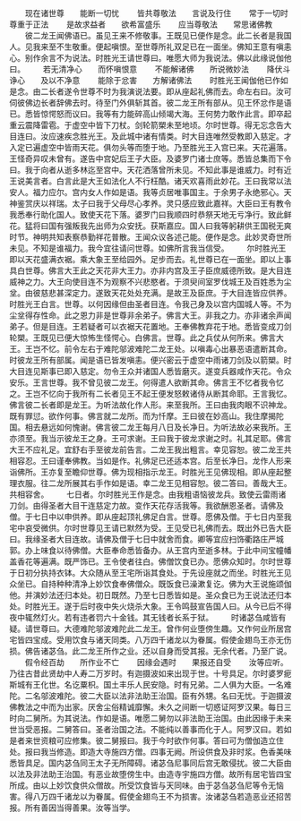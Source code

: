 <!-- { "loadSidebar": true } -->
　　现在诸世尊　　能断一切忧
　　皆共尊敬法　　言说及行住
　　常于一切时　　尊重于正法
　　是故求益者　　欲希富盛乐
　　应当尊敬法　　常思诸佛教
　　彼二龙王闻佛语已。虽见王来不修敬事。王既见已便作是念。此二长者是我国人。见我来至不生敬重。便起嗔恨。至世尊所礼双足已在一面坐。佛知王意有嗔恚心。别作余言不为说法。时胜光王请世尊曰。唯愿大师为我说法。佛以此缘说伽他曰。
　　若无清净心　　而怀嗔恨意
　　不能解诸佛　　所说微妙法
　　降伏斗诤心　　及以不净意
　　能除于忿害　　方解诸佛法
　　时胜光王闻伽他已作如是念。由二长者遂令世尊不时为我演说法要。即从座起礼佛而去。命左右曰。汝可伺彼佛边长者辞佛去时。待至门外俱斩其首。彼二龙王所有部从。见王怀忿作是语已。悉皆惊愕怒而议曰。我等有力能碎高山倾竭大海。王何势力敢作此言。即卒起重云震降雷雹。于虚空中皆下刀杖。剑轮箭槊未至地顷。尔时世尊。得无忘念告大目连曰。汝应速疾念胜光王。及此城中诸有情类。时大目连唯然受教即入慈定。才入定已遍虚空中皆雨天花。俱勿头等而堕于地。乃至胜光王入宫已来。天花遍落。王怪奇异叹未曾有。遂告中宫妃后王子大臣。及婆罗门诸士庶等。悉皆总集而下令曰。我于向者从逝多林迄至宫中。天花洒落曾所未见。不知此事是谁威力。时有近王说美言者。白言此是大王如法化人不行枉酷。诸天欢喜雨此妙花。王曰我常以法安人。福力应尔。宫内女人作如是语。我等贞居唯事国主。于余男子永绝邪心。天神鉴赏庆以祥瑞。太子曰我于父母尽心孝养。灵只感应致此嘉祥。大臣曰王有教令我悉奉行助化国人。致使天花下落。婆罗门曰我顺四时恭祭天地无亏净行。致此鲜花。猛将曰国有强叛我先出师为众安抚。获斯嘉应。国人曰我等躬耕供王国税无爽时节。神明共知表察恭勤祥花普散。王闻众议各述己能。便作是念。此妙灵奇世所未见。不知是谁福力。我今宜往请问世尊。如佛所言我当信受。
　　尔时胜光王即以天花盛满衣裾。乘大象王至给园外。足步而去。礼世尊已在一面坐。即以上事具白世尊。佛言大王此之天花非大王力。亦非内宫及王子臣庶威德所致。是大目连威神之力。大王向使目连不为观察不兴悲愍者。于须臾间室罗伐城王及百姓悉为尘坌。由彼慈悲甚深定力。遂致天花处处充满。是故王及臣庶。于大目连皆应供养。时胜光王白言。世尊。以何因缘但由圣者目连。令我己身及以宫内国城人等。不为尘坌得存性命。此之恩力非是世尊非余弟子。佛言大王。非我之力。亦非诸余声闻弟子。但是目连。王若疑者可以衣裾天花置地。王奉佛教弃花于地。悉皆变成刀剑轮槊。王既见已便大惊怖生怪愕心。白佛言。世尊。此之兵仗从何所来。佛言大王。王岂不忆。前令左右于难陀邬波难陀二龙王处。以嗔毒心出暴恶语遣断其命。时彼龙王所有部属。闻是语已皆发嗔恚。便兴密云于虚空中雨诸刀剑及以箭槊。时大目连见斯事已即入慈定。勿令王众并诸国人悉皆磨灭。遂变兵器咸作天花。令众安乐。王言世尊。我不曾见彼二龙王。何得遣人欲断其命。佛言王不忆者我令忆之。王岂不忆向于我所有二长者见王不起王便发怒敕诸侍从断其命耶。王言我忆。佛言彼二长者即是龙王。为听法故化作人形。来至我所。王曰由我肉眼不识神龙。既有罪愆。欲作何事。佛言就二龙所。而为忏摩。王曰彼在妙高山。我住摩揭陀国。相去悬远如何愧谢。佛言彼二龙王每月八日及长净日。为听法故必来我所。王亦须至。我当示彼龙王之身。王可求谢。王曰我于彼龙求谢之时。礼其足耶。佛言大王不应礼足。宜舒右手至彼龙前告言。二龙王我出粗言。幸见容恕。彼二龙王共相容忍。王曰谨奉佛教。当如是作。礼佛足已还适本宫。后至长净日。龙作人形来诣佛所。王亦复至瞻仰世尊。佛为现相指示龙王。时胜光王见佛现相。即从座起整理衣服。往二龙所展其右手作如是语。幸二龙王见相容恕。彼二答曰。善哉大王。共相容舍。
　　七日者。尔时胜光王作是念。由我粗语恼彼龙兵。致使云雷雨诸刀剑。由得圣者大目干连慈定力故。变作天花存活我等。我欲酬恩圣者。请佛及僧。于七日中以申供养。即从座起顶礼佛足白言。世尊。愿佛及僧。于七日内至我宅中哀受微供。尔时世尊见王请已默然为受。王见受已礼佛而去。既出外已告大臣曰。我缘圣者大目连故。请佛及僧于七日中就舍而食。卿等宜应扫饰衢路庄严城郭。办上味食以待佛僧。大臣奉命悉皆备办。从王宫内至逝多林。于此中间宝幢幡盖香花等遍满。既严饰已。王令使者往白。佛僧饮食已办。愿佛众知时。尔时世尊于日初分执持衣钵。大众随从至王宅所诣其食处。于先设座就之而坐。时胜光王见众坐已。自持种种清净上妙饮食奉佛僧众。既饭食已澡漱复讫。佛为大王说施颂伽他。并演妙法还归本处。初日既然。乃至七日悉皆如是。圣众食已为王说法还归本处。时胜光王。遂于后时夜中失火烧杀大象。王令鸣鼓宣告国人曰。从今已后不得夜中辄然灯火。若有违者罚六十金钱。其无钱者长系于狱。
　　时诸苾刍咸皆有疑。请世尊曰。大德难陀邬波难陀此二龙王。曾作何业堕傍生趣。又作何业所居宫宅皆四宝成。受用饮食与诸天同类。八万四千诸龙以为眷属。假使金翅鸟王亦无伤损。佛告诸苾刍。此二龙王所作之业。还以自身而受其报。无余代者。乃至广说。
　　假令经百劫　　所作业不亡
　　因缘会遇时　　果报还自受
　　汝等应听。乃往古昔此贤劫中人寿二万岁时。有迦摄波如来出现于世。十号具足。尔时婆罗痆斯城有王化世。名讫粟枳。国土丰乐人民安隐。时有兄弟。二人俱为大臣。一名难陀。二名邬波难陀。彼二大臣以法非法助王治国。臣有外甥。名曰无忧。于迦摄波佛教法之中而为出家。厌舍尘俗精诚靡懈。未久之间断一切惑证阿罗汉果。每日三时向二舅所。为其说法。作如是语。唯愿二舅勿以非法助王治国。由此因缘于未来世当受恶报。二舅答曰。圣者治国之法。不能纯以善事而化于人。阿罗汉曰。若如是者来世资粮可应修集。彼二舅报曰。我于今时欲作何事。答曰可为僧伽造立住处。报曰我当修造。即造大寺施四方僧。四事无阙。所设供食及非时浆。色香美味悉皆具足。国内苾刍同王太子无所障碍。诸苾刍尼事同后宫无敢侵扰。彼二大臣由以法及非法助王治国。有恶业故堕傍生中。由造寺宇施四方僧。故所有居宅皆四宝所成。由以上妙饮食供众僧故。所受饮食皆与天同味。由于苾刍苾刍尼等令无恼害。得八万四千诸龙以为眷属。假使金翅鸟王不为损害。汝诸苾刍若造恶业还招苦报。所有善因当得善果。汝等当学。
